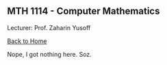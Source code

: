 ## MTH 1114 - Computer Mathematics

Lecturer: Prof. Zaharin Yusoff

[Back to Home](index.md)

Nope, I got nothing here. Soz.
